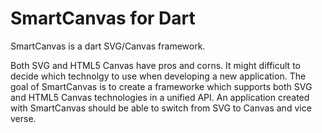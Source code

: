 SmartCanvas for Dart
============

SmartCanvas is a dart SVG/Canvas framework. 

Both SVG and HTML5 Canvas have pros and corns. It might difficult to decide which technolgy to use when developing a new 
application. The goal of SmartCanvas is to create a frameworke which supports both SVG and HTML5 Canvas technologies in a
unified API. An application created with SmartCanvas should be able to switch from SVG to Canvas and vice verse.

